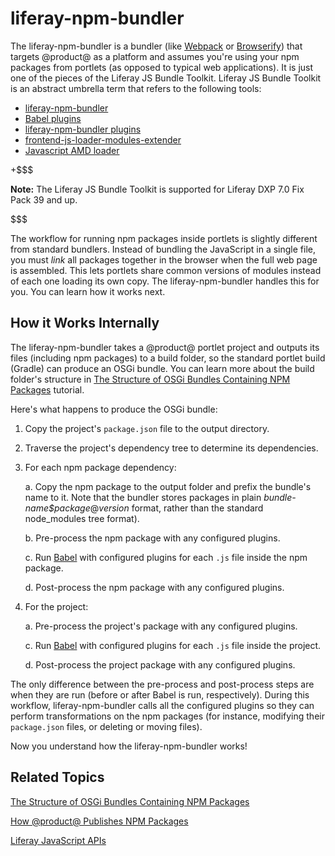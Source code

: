 # liferay-npm-bundler [](id=liferay-npm-bundler)

The liferay-npm-bundler is a bundler (like [Webpack](https://webpack.github.io/) 
or [Browserify](http://browserify.org/)) that targets @product@ as a platform 
and assumes you're using your npm packages from portlets (as opposed to typical
web applications). It is just one of the pieces of the Liferay JS Bundle 
Toolkit. Liferay JS Bundle Toolkit is an abstract umbrella term that refers to 
the following tools:

- [liferay-npm-bundler](https://github.com/liferay/liferay-npm-build-tools/tree/master/packages/liferay-npm-bundler)
- [Babel plugins](https://github.com/liferay/liferay-npm-build-tools/tree/master/packages)
- [liferay-npm-bundler plugins](https://github.com/liferay/liferay-npm-build-tools/tree/master/packages)
- [frontend-js-loader-modules-extender](https://github.com/liferay/liferay-portal/tree/7.0.x/modules/apps/foundation/frontend-js/frontend-js-loader-modules-extender)
- [Javascript AMD loader](https://github.com/liferay/liferay-amd-loader)

+$$$

**Note:** The Liferay JS Bundle Toolkit is supported for Liferay DXP 7.0 Fix 
Pack 39 and up.

$$$

The workflow for running npm packages inside portlets is slightly different from
standard bundlers. Instead of bundling the JavaScript in a single file, you must
*link* all packages together in the browser when the full web page is assembled.
This lets portlets share common versions of modules instead of each one loading
its own copy. The liferay-npm-bundler handles this for you. You can learn how it
works next.

## How it Works Internally [](id=how-it-works-internally)

The liferay-npm-bundler takes a @product@ portlet project and outputs its files 
(including npm packages) to a build folder, so the standard portlet 
build (Gradle) can produce an OSGi bundle. You can learn more about the build
folder's structure in 
[The Structure of OSGi Bundles Containing NPM Packages](/develop/tutorials/-/knowledge_base/7-0/the-structure-of-osgi-bundles-containing-npm-packages) 
tutorial.

Here's what happens to produce the OSGi bundle:

1.  Copy the project's `package.json` file to the output directory.

2.  Traverse the project's dependency tree to determine its dependencies.

3.  For each npm package dependency:

    a. Copy the npm package to the output folder and prefix the bundle's name to 
       it. Note that the bundler stores packages in plain 
       *bundle-name$package*@*version* format, rather than the standard 
       node_modules tree format).

    b. Pre-process the npm package with any configured plugins.

    c. Run 
       [Babel](https://babeljs.io/) 
       with configured plugins for each `.js` file inside the npm package.

    d. Post-process the npm package with any configured plugins.

4.  For the project:

    a. Pre-process the project's package with any configured plugins.

    c. Run 
       [Babel](https://babeljs.io/) with configured plugins for each `.js` file
       inside the project.

    d. Post-process the project package with any configured plugins.

The only difference between the pre-process and post-process steps are when they
are run (before or after Babel is run, respectively). During this workflow,
liferay-npm-bundler calls all the configured plugins so they can perform
transformations on the npm packages (for instance, modifying their `package.json`
files, or deleting or moving files).

Now you understand how the liferay-npm-bundler works!

## Related Topics [](id=related-topics)

[The Structure of OSGi Bundles Containing NPM Packages](/develop/tutorials/-/knowledge_base/7-0/the-structure-of-osgi-bundles-containing-npm-packages)

[How @product@ Publishes NPM Packages](/develop/tutorials/-/knowledge_base/7-0/how-liferay-portal-publishes-npm-packages)

[Liferay JavaScript APIs](/develop/tutorials/-/knowledge_base/7-0/liferay-javascript-apis)
